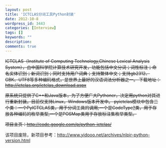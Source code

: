 ```yaml
---
layout: post
title: 'ICTCLAS分词工具Python封装'
date: 2012-10-8
wordpress_id: 3443
categories: [Interview]
tags: []
keywords: ""
description: 
comments: true
---
```

~~ICTCLAS（Institute of Computing Technology,Chinese Lexical Analysis System），由中国科学院计算技术研究开发，功能包括中文分词；词性标注；命名实体识别；新词识别；同时支持用户词典；支持繁体中文；支持gb2312、GBK、UTF8等多种编码格式，是世界上最好的汉语词法分析器之一。 下载地址：<http://ictclas.org/ictclas_download.aspx>~~

~~原系统只提供了C++和Java版本，为了方便广大Pythoner，决定用python对其进行重新封装。目前仅支持Linux，Windows版本开发中。 pyictclas模块中包含三个类：一个PyICTCLAS类，用于分词工具的调用;一个是CodeType<a href="http://code.google.com/p/python-ictclas/w/edit/CodeType">?</a>类，用于存放各种编码的枚举类型;一个是POSMap类用于存放标注集枚举类型。~~

~~项目主页：<http://code.google.com/p/python-ictclas/>~~

该项目废除，新项目参考：<http://www.yidooo.net/archives/nlpir-python-version.html>
